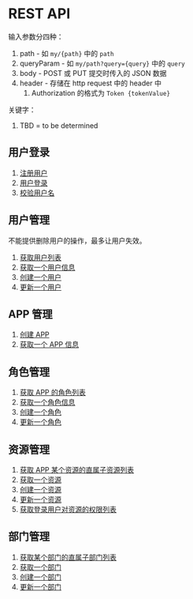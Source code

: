 # REST API

输入参数分四种：

1. path - 如 `my/{path}` 中的 `path`
2. queryParam - 如 `my/path?query={query}` 中的 `query`
3. body - POST 或 PUT 提交时传入的 JSON 数据
4. header - 存储在 http request 中的 header 中
   1. Authorization 的格式为 `Token {tokenValue}`

关键字：

1. TBD = to be determined

## 用户登录

1. [注册用户](./user/register.md)
2. [用户登录](./user/login.md)
3. [校验用户名](./user/check-username.md)

## 用户管理

不能提供删除用户的操作，最多让用户失效。

1. [获取用户列表](./users/list-users.md)
2. [获取一个用户信息](./users/get-a-user.md)
3. [创建一个用户](./users/create-a-user.md)
4. [更新一个用户](./users/update-a-user.md)

## APP 管理

1. [创建 APP](./apps/create-a-app.md)
2. [获取一个 APP 信息](./apps/get-a-app.md)

## 角色管理

1. [获取 APP 的角色列表](./roles/list-role-roles.md)
2. [获取一个角色信息](./roles/get-a-role.md)
3. [创建一个角色](./roles/create-a-role.md)
4. [更新一个角色](./roles/update-a-role.md)

## 资源管理

1. [获取 APP 某个资源的直属子资源列表](./resources/list-app-child-resources.md)
2. [获取一个资源](./resources/get-a-resource.md)
3. [创建一个资源](./resources/create-a-resource.md)
4. [更新一个资源](./resources/update-a-resource.md)
5. [获取登录用户对资源的权限列表](./resources/list-user-resource-permissions.md)

## 部门管理

1. [获取某个部门的直属子部门列表](./depts/list-child-depts.md)
2. [获取一个部门](./depts/get-a-dept.md)
3. [创建一个部门](./depts/create-a-dept.md)
4. [更新一个部门](./depts/update-a-dept.md)